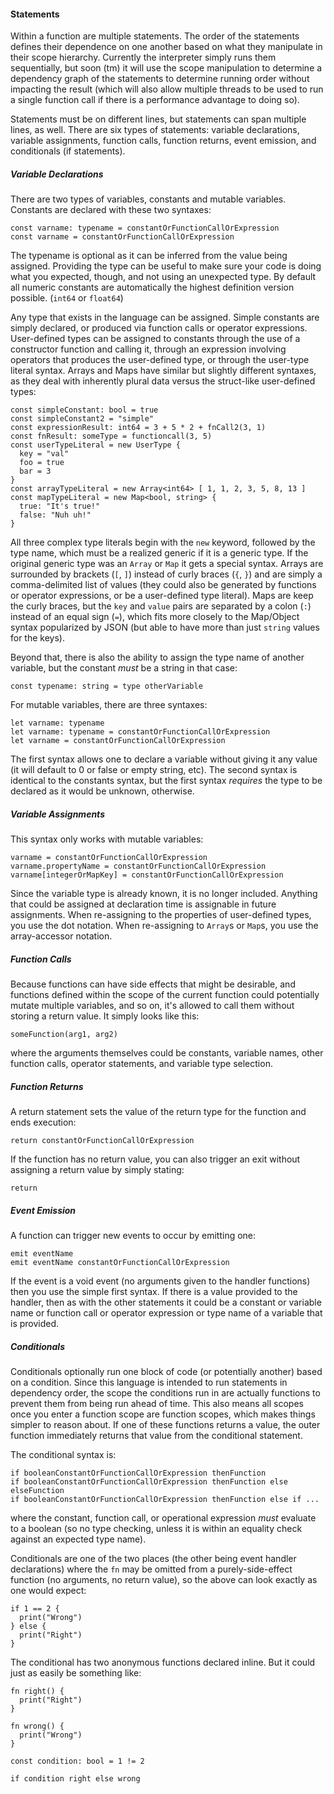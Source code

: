 #### Statements

Within a function are multiple statements. The order of the statements defines their dependence on one another based on what they manipulate in their scope hierarchy. Currently the interpreter simply runs them sequentially, but soon (tm) it will use the scope manipulation to determine a dependency graph of the statements to determine running order without impacting the result (which will also allow multiple threads to be used to run a single function call if there is a performance advantage to doing so).

Statements must be on different lines, but statements can span multiple lines, as well. There are six types of statements: variable declarations, variable assignments, function calls, function returns, event emission, and conditionals (if statements).

##### Variable Declarations

There are two types of variables, constants and mutable variables. Constants are declared with these two syntaxes:

```
const varname: typename = constantOrFunctionCallOrExpression
const varname = constantOrFunctionCallOrExpression
```

The typename is optional as it can be inferred from the value being assigned. Providing the type can be useful to make sure your code is doing what you expected, though, and not using an unexpected type. By default all numeric constants are automatically the highest definition version possible. (`int64` or `float64`)

Any type that exists in the language can be assigned. Simple constants are simply declared, or produced via function calls or operator expressions. User-defined types can be assigned to constants through the use of a constructor function and calling it, through an expression involving operators that produces the user-defined type, or through the user-type literal syntax. Arrays and Maps have similar but slightly different syntaxes, as they deal with inherently plural data versus the struct-like user-defined types:

```
const simpleConstant: bool = true
const simpleConstant2 = "simple"
const expressionResult: int64 = 3 + 5 * 2 + fnCall2(3, 1)
const fnResult: someType = functioncall(3, 5)
const userTypeLiteral = new UserType {
  key = "val"
  foo = true
  bar = 3
}
const arrayTypeLiteral = new Array<int64> [ 1, 1, 2, 3, 5, 8, 13 ]
const mapTypeLiteral = new Map<bool, string> {
  true: "It's true!"
  false: "Nuh uh!"
}
```

All three complex type literals begin with the `new` keyword, followed by the type name, which must be a realized generic if it is a generic type. If the original generic type was an `Array` or `Map` it gets a special syntax. Arrays are surrounded by brackets (`[`, `]`) instead of curly braces (`{`, `}`) and are simply a comma-delimited list of values (they could also be generated by functions or operator expressions, or be a user-defined type literal). Maps are keep the curly braces, but the `key` and `value` pairs are separated by a colon (`:`) instead of an equal sign (`=`), which fits more closely to the Map/Object syntax popularized by JSON (but able to have more than just `string` values for the keys).

Beyond that, there is also the ability to assign the type name of another variable, but the constant *must* be a string in that case:

```
const typename: string = type otherVariable
```

For mutable variables, there are three syntaxes:

```
let varname: typename
let varname: typename = constantOrFunctionCallOrExpression 
let varname = constantOrFunctionCallOrExpression
```

The first syntax allows one to declare a variable without giving it any value (it will default to 0 or false or empty string, etc). The second syntax is identical to the constants syntax, but the first syntax *requires* the type to be declared as it would be unknown, otherwise.

##### Variable Assignments

This syntax only works with mutable variables:

```
varname = constantOrFunctionCallOrExpression
varname.propertyName = constantOrFunctionCallOrExpression
varname[integerOrMapKey] = constantOrFunctionCallOrExpression
```

Since the variable type is already known, it is no longer included. Anything that could be assigned at declaration time is assignable in future assignments. When re-assigning to the properties of user-defined types, you use the dot notation. When re-assigning to `Array`s or `Map`s, you use the array-accessor notation.

##### Function Calls

Because functions can have side effects that might be desirable, and functions defined within the scope of the current function could potentially mutate multiple variables, and so on, it's allowed to call them without storing a return value. It simply looks like this:

```
someFunction(arg1, arg2)
```

where the arguments themselves could be constants, variable names, other function calls, operator statements, and variable type selection.

##### Function Returns

A return statement sets the value of the return type for the function and ends execution:

```
return constantOrFunctionCallOrExpression
```

If the function has no return value, you can also trigger an exit without assigning a return value by simply stating:

```
return
```

##### Event Emission

A function can trigger new events to occur by emitting one:

```
emit eventName
emit eventName constantOrFunctionCallOrExpression
```

If the event is a void event (no arguments given to the handler functions) then you use the simple first syntax. If there is a value provided to the handler, then as with the other statements it could be a constant or variable name or function call or operator expression or type name of a variable that is provided.

##### Conditionals

Conditionals optionally run one block of code (or potentially another) based on a condition. Since this language is intended to run statements in dependency order, the scope the conditions run in are actually functions to prevent them from being run ahead of time. This also means all scopes once you enter a function scope are function scopes, which makes things simpler to reason about. If one of these functions returns a value, the outer function immediately returns that value from the conditional statement.

The conditional syntax is:

```
if booleanConstantOrFunctionCallOrExpression thenFunction
if booleanConstantOrFunctionCallOrExpression thenFunction else elseFunction
if booleanConstantOrFunctionCallOrExpression thenFunction else if ...
```

where the constant, function call, or operational expression *must* evaluate to a boolean (so no type checking, unless it is within an equality check against an expected type name).

Conditionals are one of the two places (the other being event handler declarations) where the `fn` may be omitted from a purely-side-effect function (no arguments, no return value), so the above can look exactly as one would expect:

```
if 1 == 2 {
  print("Wrong")
} else {
  print("Right")
}
```

The conditional has two anonymous functions declared inline. But it could just as easily be something like:

```
fn right() {
  print("Right")
}

fn wrong() {
  print("Wrong")
}

const condition: bool = 1 != 2

if condition right else wrong
```

